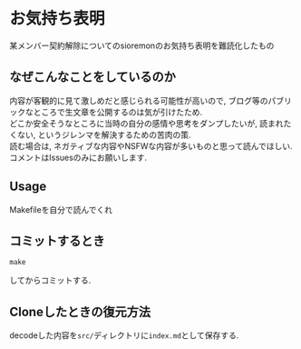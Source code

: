 # お気持ち表明
某メンバー契約解除についてのsioremonのお気持ち表明を難読化したもの  

## なぜこんなことをしているのか
内容が客観的に見て激しめだと感じられる可能性が高いので, ブログ等のパブリックなところで生文章を公開するのは気が引けたため.  
どこか安全そうなところに当時の自分の感情や思考をダンプしたいが, 読まれたくない, というジレンマを解決するための苦肉の策.  
読む場合は, ネガティブな内容やNSFWな内容が多いものと思って読んでほしい. コメントはIssuesのみにお願いします.  

## Usage
Makefileを自分で読んでくれ

## コミットするとき
```
make
```
してからコミットする. 

## Cloneしたときの復元方法
decodeした内容を`src/`ディレクトリに`index.md`として保存する. 
